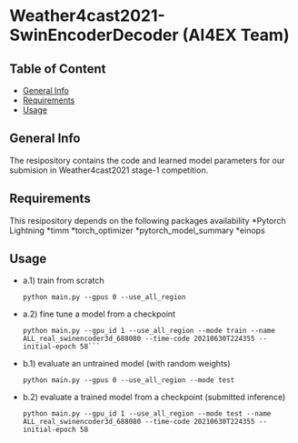 # Weather4cast2021-SwinEncoderDecoder (AI4EX Team)

## Table of Content
* [General Info](#general-info)
* [Requirements](#requirements)
* [Usage](#usage)

## General Info
The resipository contains the code and learned model parameters for our submision in Weather4cast2021 stage-1 competition.

## Requirements
This resipository depends on the following packages availability
*Pytorch Lightning
*timm
*torch_optimizer
*pytorch_model_summary
*einops

## Usage
- a.1) train from scratch
    ```
    python main.py --gpus 0 --use_all_region
    ```
- a.2) fine tune a model from a checkpoint
    ```
    python main.py --gpu_id 1 --use_all_region --mode train --name ALL_real_swinencoder3d_688080 --time-code 20210630T224355 --initial-epoch 58```
    
- b.1) evaluate an untrained model (with random weights)
    ```
    python main.py --gpus 0 --use_all_region --mode test
    ```
- b.2) evaluate a trained model from a checkpoint (submitted inference)
    ```
    python main.py --gpu_id 1 --use_all_region --mode test --name ALL_real_swinencoder3d_688080 --time-code 20210630T224355 --initial-epoch 58
    ```
    
